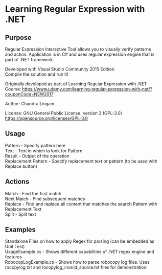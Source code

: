 # Learning Regular Expression with .NET
## Purpose
Regular Expression Interactive Tool allows you to visually verify patterns and action.
Application is in C# and uses regular expression engine that is part of .NET framework.

Developed with Visual Studio Community 2015 Edition.  
Compile the solution and run it!

Originally developed as part of Learning Regular Expression with .NET Course: https://www.udemy.com/learning-regular-expression-with-net/?couponCode=NEW2017

Author: Chandra Lingam

License: GNU General Public License, version 3 (GPL-3.0) https://opensource.org/licenses/GPL-3.0


## Usage
Pattern - Specify pattern here  
Text - Text in which to look for Pattern  
Result - Output of the operation  
Replacement Pattern - Specify replacement text or pattern (to be used with Replace button)  


## Actions
Match - Find the first match  
Next Match - Find subsequent matches  
Replace - Find and replace all content that matches the search Pattern with Replacement Text  
Split - Split text  


## Examples
Standalone Files on how to apply Regex for parsing (can be embedded as Unit Test)  
UsageExample.cs - Shows different capabilities of .NET regex engine and features  
RobocopLogExample.cs - Shows how to parse robocopy log files. Uses rocopylog.txt and rocopylog_invalid_source.txt files for demonstration.  
